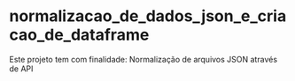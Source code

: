 # normalizacao_de_dados_json_e_criacao_de_dataframe
Este projeto tem com finalidade: Normalização de arquivos JSON através de API
